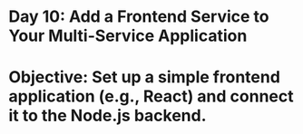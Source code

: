 # Day 10: Add a Frontend Service to Your Multi-Service Application
# Objective: Set up a simple frontend application (e.g., React) and connect it to the Node.js backend.
